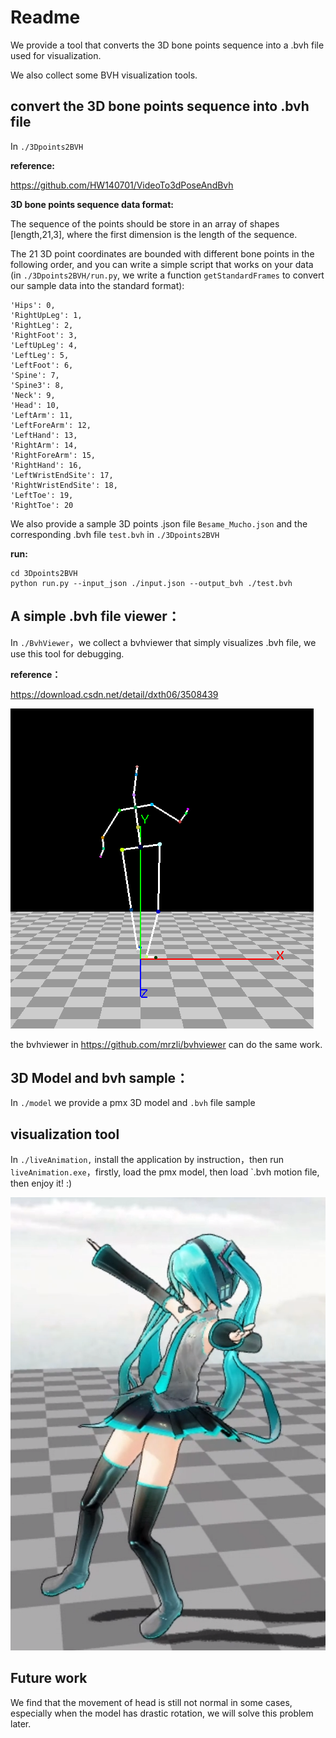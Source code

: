 # Readme

We provide a tool that converts the 3D bone points sequence into a .bvh file used for visualization.

We also collect some BVH visualization tools.

##  convert the 3D bone points sequence into .bvh file

In `./3Dpoints2BVH`

**reference:**

https://github.com/HW140701/VideoTo3dPoseAndBvh

**3D bone points sequence data format:**

The sequence of the points should be store in an array of shapes [length,21,3], where the first dimension is the length of the sequence.

The 21 3D point coordinates are bounded with different bone points in the following order, and you can write a simple script that works on your data (in `./3Dpoints2BVH/run.py`, we write a  function  `getStandardFrames`  to convert our sample data into the standard format):

```
'Hips': 0,
'RightUpLeg': 1,
'RightLeg': 2,
'RightFoot': 3,
'LeftUpLeg': 4,
'LeftLeg': 5,
'LeftFoot': 6,
'Spine': 7,
'Spine3': 8,
'Neck': 9,
'Head': 10,
'LeftArm': 11,
'LeftForeArm': 12,
'LeftHand': 13,
'RightArm': 14,
'RightForeArm': 15,
'RightHand': 16,
'LeftWristEndSite': 17,
'RightWristEndSite': 18,
'LeftToe': 19,
'RightToe': 20
```



We also provide a sample 3D points .json file `Besame_Mucho.json` and the corresponding .bvh file `test.bvh` in  `./3Dpoints2BVH`



**run:**

```
cd 3Dpoints2BVH
python run.py --input_json ./input.json --output_bvh ./test.bvh
```

## A simple .bvh  file viewer：

In `./BvhViewer`，we collect a bvhviewer that simply visualizes .bvh file, we use this tool for debugging.

**reference：**

https://download.csdn.net/detail/dxth06/3508439

![2](./images/2.png)



the bvhviewer in https://github.com/mrzli/bvhviewer  can do the same work.

## 3D Model and bvh sample：

In `./model`    we provide a  pmx 3D model  and `.bvh` file sample

## visualization tool

In `./liveAnimation,`  install the application by instruction，then run `liveAnimation.exe`，firstly, load the pmx model, then load `.bvh motion file, then enjoy it!  :)

![1](./images/1.png)



## Future work

 We find that the movement of head is still not normal in some cases, especially when the model has drastic rotation, we will solve this problem later. 

